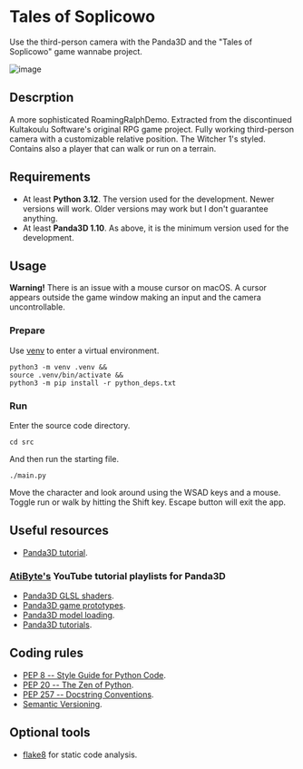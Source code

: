 # Tales of Soplicowo

Use the third-person camera with the Panda3D and the "Tales of Soplicowo" game wannabe project.

![image](screenshot.png "Tales of Soplicowo main screenshot")

## Descrption

A more sophisticated RoamingRalphDemo. Extracted from the discontinued Kultakoulu Software's original RPG game project. Fully working third-person camera with a customizable relative position. The Witcher 1's styled. Contains also a player that can walk or run on a terrain.

## Requirements

- At least **Python 3.12**. The version used for the development. Newer versions will work. Older versions may work but I don't guarantee anything.
- At least **Panda3D 1.10**. As above, it is the minimum version used for the development.

## Usage

**Warning!** There is an issue with a mouse cursor on macOS. A cursor appears outside the game window making an input and the camera uncontrollable. 

### Prepare

Use [venv](https://docs.python.org/3/library/venv.html) to enter a virtual environment.

```shell
python3 -m venv .venv &&
source .venv/bin/activate &&
python3 -m pip install -r python_deps.txt
```

### Run

Enter the source code directory.

```shell
cd src
```

And then run the starting file.

```shell
./main.py
```

Move the character and look around using the WSAD keys and a mouse. Toggle run or walk by hitting the Shift key. Escape button will exit the app.

## Useful resources

- [Panda3D tutorial](https://github.com/fireclawthefox/panda3d-tutorial).

### [AtiByte's](https://www.youtube.com/@atibyte) YouTube tutorial playlists for Panda3D

- [Panda3D GLSL shaders](https://www.youtube.com/playlist?list=PL1P11yPQAo7p7rwLfMYvcxdzRBLwue7O2).
- [Panda3D game prototypes](https://www.youtube.com/playlist?list=PL1P11yPQAo7rMvtIxF1kedMQOacdXxr-e).
- [Panda3D model loading](https://www.youtube.com/playlist?list=PL1P11yPQAo7r198TGKomijJpwZGWO3EUg).
- [Panda3D tutorials](https://www.youtube.com/playlist?list=PL1P11yPQAo7oEAGuPcqMnn9ZWHLWP3-Lc).

## Coding rules

- [PEP 8 -- Style Guide for Python Code](https://www.python.org/dev/peps/pep-0008/).
- [PEP 20 -- The Zen of Python](https://www.python.org/dev/peps/pep-0020/).
- [PEP 257 -- Docstring Conventions](https://www.python.org/dev/peps/pep-0257/).
- [Semantic Versioning](https://semver.org).

## Optional tools

- [flake8](https://pypi.org/project/flake8/) for static code analysis.
